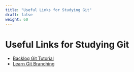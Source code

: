```yaml
---
title: "Useful Links for Studying Git"
draft: false
weight: 60
---
```


# Useful Links for Studying Git

- [Backlog Git Tutorial](https://backlog.com/git-tutorial/ )
- [Learn Git Branching](https://learngitbranching.js.org/)
